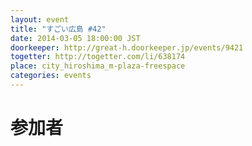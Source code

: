 ```yaml
---
layout: event
title: "すごい広島 #42"
date: 2014-03-05 18:00:00 JST
doorkeeper: http://great-h.doorkeeper.jp/events/9421
togetter: http://togetter.com/li/638174
place: city_hiroshima_m-plaza-freespace
categories: events
---
```


# 参加者
